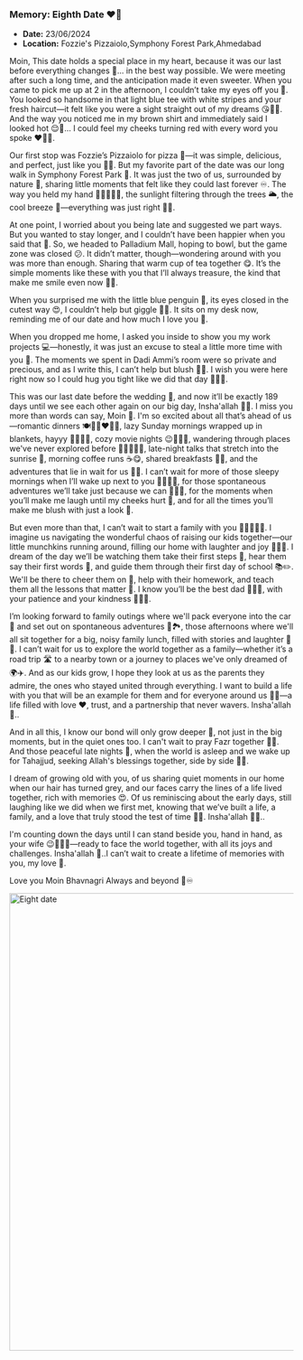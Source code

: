### **Memory: Eighth Date ❤️‍🔥**  
- **Date:** 23/06/2024  
- **Location:** Fozzie's Pizzaiolo,Symphony Forest Park,Ahmedabad

Moin, This date holds a special place in my heart, because it was our last before everything changes 🥹... in the best way possible. We were meeting after such a long time, and the anticipation made it even sweeter. When you came to pick me up at 2 in the afternoon, I couldn’t take my eyes off you 🫠. You looked so handsome in that light blue tee with white stripes and your fresh haircut—it felt like you were a sight straight out of my dreams 😘🫠🙈. And the way you noticed me in my brown shirt and immediately said I looked hot 😌🙈... I could feel my cheeks turning red with every word you spoke ❤️‍🔥🙈. 

Our first stop was Fozzie’s Pizzaiolo for pizza 🍕—it was simple, delicious, and perfect, just like you 🤤🙈. But my favorite part of the date was our long walk in Symphony Forest Park 🙈. It was just the two of us, surrounded by nature 🌳, sharing little moments that felt like they could last forever ♾️. The way you held my hand 👩🏻‍🤝‍👨🏻, the sunlight filtering through the trees 🌥️, the cool breeze 🍃—everything was just right 🫠🙈.

At one point, I worried about you being late and suggested we part ways. But you wanted to stay longer, and I couldn’t have been happier when you said that 🥹. So, we headed to Palladium Mall, hoping to bowl, but the game zone was closed 😕. It didn’t matter, though—wondering around with you was more than enough. Sharing that warm cup of tea together 😋. It’s the simple moments like these with you that I’ll always treasure, the kind that make me smile even now 🫠🙈.

When you surprised me with the little blue penguin 🐧, its eyes closed in the cutest way 😍, I couldn’t help but giggle 🤭🙈. It sits on my desk now, reminding me of our date and how much I love you 💋. 

When you dropped me home, I asked you inside to show you my work projects 💻—honestly, it was just an excuse to steal a little more time with you 🥹. The moments we spent in Dadi Ammi’s room were so private and precious, and as I write this, I can’t help but blush 🫠🙈. I wish you were here right now so I could hug you tight like we did that day 🫠🙈🙈.

This was our last date before the wedding 🥹, and now it’ll be exactly 189 days until we see each other again on our big day, Insha'allah 🫠🙈. I miss you more than words can say, Moin 🥹. I'm so excited about all that’s ahead of us—romantic dinners 🍽️👩🏻‍❤️‍👨🏻, lazy Sunday mornings wrapped up in blankets, hayyy 🫠🤗🤗🤗, cozy movie nights 😉🎥🍿🌃, wandering through places we've never explored before 👩🏻‍🤝‍👨🏻, late-night talks that stretch into the sunrise 🌄, morning coffee runs ☕😋, shared breakfasts 🍳🥞, and the adventures that lie in wait for us 🙈🫠. I can’t wait for more of those sleepy mornings when I’ll wake up next to you 🙈💋🫠💤, for those spontaneous adventures we’ll take just because we can 🧗🏻‍♀️, for the moments when you’ll make me laugh until my cheeks hurt 🙈, and for all the times you’ll make me blush with just a look 🫠.

But even more than that, I can’t wait to start a family with you 👨‍👩‍👧‍👦🫶. I imagine us navigating the wonderful chaos of raising our kids together—our little munchkins running around, filling our home with laughter and joy 🍼👶🏻. I dream of the day we’ll be watching them take their first steps 👣, hear them say their first words 🥹, and guide them through their first day of school 📚✏️. We'll be there to cheer them on 🥳, help with their homework, and teach them all the lessons that matter 🤗. I know you’ll be the best dad 🥹💯🙈, with your patience and your kindness 🙈😘💋.

I’m looking forward to family outings where we'll pack everyone into the car 🚗 and set out on spontaneous adventures 🌳🏞️, those afternoons where we'll all sit together for a big, noisy family lunch, filled with stories and laughter 🍝🍲. I can’t wait for us to explore the world together as a family—whether it’s a road trip 🛣️ to a nearby town or a journey to places we've only dreamed of 🌍✈️. And as our kids grow, I hope they look at us as the parents they admire, the ones who stayed united through everything. I want to build a life with you that will be an example for them and for everyone around us 💯🥹—a life filled with love ❤️, trust, and a partnership that never wavers. Insha'allah 🙈..

And in all this, I know our bond will only grow deeper 💯, not just in the big moments, but in the quiet ones too. I can't wait to pray Fazr together 🤲🏻. And those peaceful late nights 🌃, when the world is asleep and we wake up for Tahajjud, seeking Allah's blessings together, side by side 🥹🤗.

I dream of growing old with you, of us sharing quiet moments in our home when our hair has turned grey, and our faces carry the lines of a life lived together, rich with memories 😍. Of us reminiscing about the early days, still laughing like we did when we first met, knowing that we’ve built a life, a family, and a love that truly stood the test of time 🥹💋. Insha'allah 🙈🥹..

I'm counting down the days until I can stand beside you, hand in hand, as your wife 😉👰🏻‍♀️—ready to face the world together, with all its joys and challenges. Insha'allah 💋..I can’t wait to create a lifetime of memories with you, my love 💋.

Love you Moin Bhavnagri
Always and beyond 💋♾️

<img width="810" alt="Eight date" src="https://github.com/user-attachments/assets/683ad522-a5b9-4338-8ae2-b171ab15cff0">


